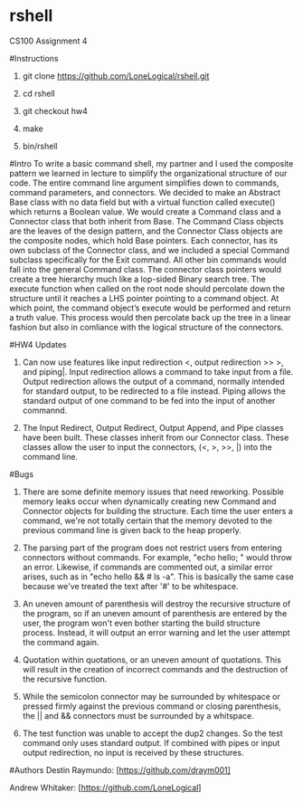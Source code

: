# rshell
CS100 Assignment 4

#Instructions
1) git clone https://github.com/LoneLogical/rshell.git

2) cd rshell

3) git checkout hw4

4) make 

5) bin/rshell 

#Intro
To write a basic command shell, my partner and I used the composite pattern we learned in lecture to simplify the organizational structure of our code. The entire command line argument simplifies down to commands, command parameters, and connectors. We decided to make an Abstract Base class with no data field but with a virtual function called execute() which returns a Boolean value. We would create a Command class and a Connector class that both inherit from Base. The Command Class objects are the leaves of the design pattern, and the Connector Class objects are the composite nodes, which hold Base pointers. Each connector, has its own subclass of the Connector class, and we included a special Command subclass specifically for the Exit command. All other bin commands would fall into the general Command class. The connector class pointers would create a tree hierarchy much like a lop-sided Binary search tree. The execute function when called on the root node should percolate down the structure until it reaches a LHS pointer pointing to a command object. At which point, the command object’s execute would be performed and return a truth value. This process would then percolate back up the tree in a linear fashion but also in comliance with the logical structure of the connectors.

#HW4 Updates
1) Can now use features like input redirection <, output redirection >> >, and piping|. Input redirection allows a command to take input from a file. Output redirection allows the output of a command, normally intended for standard output, to be redirected to a file instead. Piping allows the standard output of one command to be fed into the input of another commannd.

2) The Input Redirect, Output Redirect, Output Append, and Pipe classes have been built. These classes inherit from our Connector class. These classes allow the user to input the connectors, (<, >, >>, |) into the command line.

#Bugs
1) There are some definite memory issues that need reworking. Possible memory leaks occur when dynamically creating new Command and Connector objects for building the structure. Each time the user enters a command, we're not totally certain that the memory devoted to the previous command line is given back to the heap properly.

2) The parsing part of the program does not restrict users from entering connectors without commands. For example, "echo hello; " would throw an error. Likewise, if commands are commented out, a similar error arises, such as in "echo hello && # ls -a". This is basically the same case because we've treated the text after '#' to be whitespace.

3) An uneven amount of parenthesis will destroy the recursive structure of the program, so if an uneven amount of parenthesis are entered by the user, the program won't even bother starting the build structure process. Instead, it will output an error warning and let the user attempt the command again.

4) Quotation within quotations, or an uneven amount of quotations. This will result in the creation of incorrect commands and the destruction of the recursive function.

5) While the semicolon connector may be surrounded by whitespace or pressed firmly against the previous command or closing parenthesis, the || and && connectors must be surrounded by a whitspace.

6) The test function was unable to accept the dup2 changes. So the test command only uses standard output. If combined with pipes or input output redirection, no input is received by these structures.

#Authors
Destin Raymundo: [https://github.com/draym001]

Andrew Whitaker: [https://github.com/LoneLogical]
